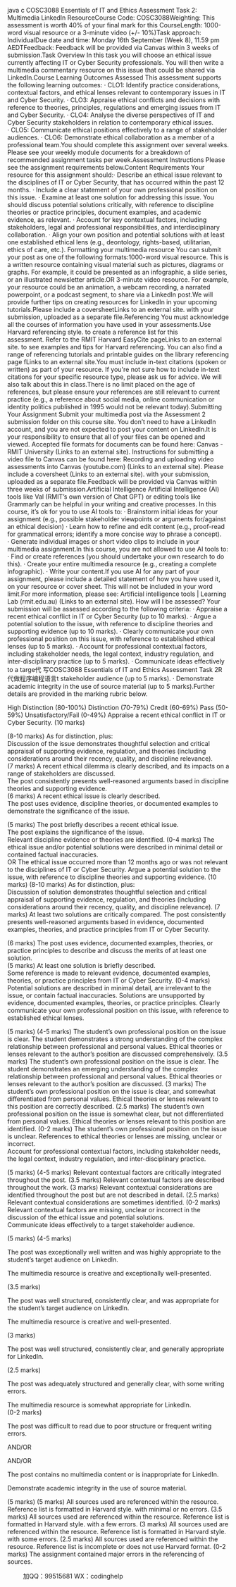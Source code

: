java c
COSC3088 Essentials of IT and Ethics 
Assessment Task 2: Multimedia LinkedIn ResourceCourse Code: COSC3088Weighting: This assessment is worth 40% of your final mark for this CourseLength: 1000-word visual resource or a 3-minute video (+/- 10%)Task approach: IndividualDue date and time: Monday 16th September (Week 8), 11.59 pm AEDTFeedback: Feedback will be provided via Canvas within 3 weeks of submission.Task Overview In this task you will choose an ethical issue currently affecting IT or Cyber Security professionals. You will then write a multimedia commentary resource on this issue that could be shared via LinkedIn.Course Learning Outcomes Assessed This assessment supports the following learning outcomes:
· CLO1: Identify practice considerations, contextual factors, and ethical lenses relevant to contemporary issues in IT and Cyber Security.
· CLO3: Appraise ethical conflicts and decisions with reference to theories, principles, regulations and emerging issues from IT and Cyber Security.
· CLO4: Analyse the diverse perspectives of IT and Cyber Security stakeholders in relation to contemporary ethical issues.
· CLO5: Communicate ethical positions effectively to a range of stakeholder audiences.
· CLO6: Demonstrate ethical collaboration as a member of a professional team.You should complete this assignment over several weeks. Please see your weekly module documents for a breakdown of recommended assignment tasks per week.Assessment Instructions Please see the assignment requirements below.Content Requirements Your resource for this assignment should:· Describe an ethical issue relevant to the disciplines of IT or Cyber Security, that has occurred within the past 12 months. · Include a clear statement of your own professional position on this issue. · Examine at least one solution for addressing this issue. You should discuss potential solutions critically, with reference to discipline theories or practice principles, document examples, and academic evidence, as relevant. · Account for key contextual factors, including stakeholders, legal and professional responsibilities, and interdisciplinary collaboration. · Align your own position and potential solutions with at least one established ethical lens (e.g., deontology, rights-based, utilitarian, ethics of care, etc.). Formatting your multimedia resource You can submit your post as one of the following formats:1000-word visual resource. This is a written resource containing visual material such as pictures, diagrams or graphs. For example, it could be presented as an infographic, a slide series, or an illustrated newsletter article.OR 3-minute video resource. For example, your resource could be an animation, a webcam recording, a narrated powerpoint, or a podcast segment, to share via a LinkedIn post.We will provide further tips on creating resources for LinkedIn in your upcoming tutorials.Please include a coversheetLinks to an external site. with your submission, uploaded as a separate file.Referencing You must acknowledge all the courses of information you have used in your assessments.Use Harvard referencing style. to create a reference list for this assessment. Refer to the RMIT Harvard EasyCite pageLinks to an external site. to see examples and tips for Harvard referencing. You can also find a range of referencing tutorials and printable guides on the library referencing page fLinks to an external site.You must include in-text citations (spoken or written) as part of your resource. If you're not sure how to include in-text citations for your specific resource type, please ask us for advice. We will also talk about this in class.There is no limit placed on the age of references, but please ensure your references are still relevant to current practice (e.g., a reference about social media, online communication or identity politics published in 1995 would not be relevant today).Submitting Your Assignment Submit your multimedia post via the Assessment 2 submission folder on this course site. You don’t need to have a LinkedIn account, and you are not expected to post your content on LinkedIn.It is your responsibility to ensure that all of your files can be opened and viewed. Accepted file formats for documents can be found here: Canvas - RMIT University (Links to an external site). Instructions for submitting a video file to Canvas can be found here: Recording and uploading video assessments into Canvas (youtube.com) (Links to an external site). Please include a coversheet (Links to an external site). with your submission, uploaded as a separate file.Feedback will be provided via Canvas within three weeks of submission.Artificial Intelligence Artificial Intelligence (AI) tools like Val (RMIT’s own version of Chat GPT) or editing tools like Grammarly can be helpful in your writing and creative processes. In this course, it’s ok for you to use AI tools to:
· Brainstorm initial ideas for your assignment (e.g., possible stakeholder viewpoints or arguments for/against an ethical decision)
· Learn how to refine and edit content (e.g., proof-read for grammatical errors; identify a more concise way to phrase a concept).
· Generate individual images or short video clips to include in your multimedia assignment.In this course, you are not allowed to use AI tools to:
· Find or create references (you should undertake your own research to do this).
· Create your entire multimedia resource (e.g., creating a complete infographic).
· Write your content.If you use AI for any part of your assignment, please include a detailed statement of how you have used it, on your resource or cover sheet. This will not be included in your word limit.For more information, please see: Artificial intelligence tools | Learning Lab (rmit.edu.au) (Links to an external site). How will I be assessed?  Your submission will be assessed according to the following criteria:
· Appraise a recent ethical conflict in IT or Cyber Security (up to 10 marks).
· Argue a potential solution to the issue, with reference to discipline theories and supporting evidence (up to 10 marks).
· Clearly communicate your own professional position on this issue, with reference to established ethical lenses (up to 5 marks).
· Account for professional contextual factors, including stakeholder needs, the legal context, industry regulation, and inter-disciplinary practice (up to 5 marks).
· Communicate ideas effectively to a targe代 写COSC3088 Essentials of IT and Ethics Assessment Task 2R
代做程序编程语言t stakeholder audience (up to 5 marks).
· Demonstrate academic integrity in the use of source material (up to 5 marks).Further details are provided in the marking rubric below.

High Distinction 
(80-100%) 
Distinction 
(70-79%) 
Credit 
(60-69%) 
Pass 
(50-59%) 
Unsatisfactory/Fail 
(0-49%) 
Appraise a recent ethical conflict in IT or Cyber Security. 
(10 marks) 

(8-10 marks) 
As for distinction, plus:  
Discussion of the issue demonstrates thoughtful selection and critical appraisal of supporting evidence, regulation, and theories (including considerations around their recency, quality, and discipline relevance).  
(7 marks) 
A recent ethical dilemma is clearly described, and its impacts on a range of stakeholders are discussed.  
The post consistently presents well-reasoned arguments based in discipline theories and supporting evidence.  
(6 marks) 
A recent ethical issue is clearly described.  
The post uses evidence, discipline theories, or documented examples to demonstrate the significance of the issue.  

(5 marks) 
The post briefly describes a recent ethical issue.  
The post explains the significance of the issue.  
Relevant discipline evidence or theories are identified. 
(0-4 marks) 
The ethical issue and/or potential solutions were described in minimal detail or contained factual inaccuracies.  
OR 
The ethical issue occurred more than 12 months ago or was not relevant to the disciplines of IT or Cyber Security. 
Argue a potential solution to the issue, with reference to discipline theories and supporting evidence. 
(10 marks) 
(8-10 marks) 
As for distinction, plus:  
Discussion of solution demonstrates thoughtful selection and critical appraisal of supporting evidence, regulation, and theories (including considerations around their recency, quality, and discipline relevance). 
(7 marks) 
At least two solutions are critically compared. 
The post consistently presents well-reasoned arguments based in evidence, documented examples, theories, and practice principles from IT or Cyber Security. 

(6 marks) 
The post uses evidence, documented examples, theories, or practice principles to describe and discuss the merits of at least one solution.  
(5 marks) 
At least one solution is briefly described.  
Some reference is made to relevant evidence, documented examples, theories, or practice principles from IT or Cyber Security. 
(0-4 marks) 
Potential solutions are described in minimal detail, are irrelevant to the issue, or contain factual inaccuracies. 
Solutions are unsupported by evidence, documented examples, theories, or practice principles. 
Clearly communicate your own professional position on this issue, with reference to established ethical lenses. 

(5 marks) (4-5 marks) The student’s own professional position on the issue is clear.  The student demonstrates a strong understanding of the complex relationship between professional and personal values. Ethical theories or lenses relevant to the author’s position are discussed comprehensively. (3.5 marks) The student’s own professional position on the issue is clear.  The student demonstrates an emerging understanding of the complex relationship between professional and personal values. Ethical theories or lenses relevant to the author’s position are discussed. (3 marks) The student’s own professional position on the issue is clear, and somewhat differentiated from personal values.  Ethical theories or lenses relevant to this position are correctly described. (2.5 marks) The student’s own professional position on the issue is somewhat clear, but not differentiated from personal values. Ethical theories or lenses relevant to this position are identified.  (0-2 marks) The student’s own professional position on the issue is unclear.  References to ethical theories or lenses are missing, unclear or incorrect.  
Account for professional contextual factors, including stakeholder needs, the legal context, industry regulation, and inter-disciplinary practice. 

(5 marks) 
(4-5 marks) Relevant contextual factors are critically integrated throughout the post. (3.5 marks) Relevant contextual factors are described throughout the work. (3 marks) Relevant contextual considerations are identified throughout the post but are not described in detail. 
(2.5 marks) Relevant contextual considerations are sometimes identified. 
(0-2 marks) Relevant contextual factors are missing, unclear or incorrect in the discussion of the ethical issue and potential solutions.  
Communicate ideas effectively to a target stakeholder audience. 

(5 marks) (4-5 marks) 

The post was exceptionally well written and was highly appropriate to the student’s target audience on LinkedIn.  

The multimedia resource is creative and exceptionally well-presented.  

(3.5 marks) 

The post was well structured, consistently clear, and was appropriate for the student’s target audience on LinkedIn.  

The multimedia resource is creative and well-presented.  

(3 marks) 

The post was well structured, consistently clear, and generally appropriate for LinkedIn.  


(2.5 marks) 

The post was adequately structured and generally clear, with some writing errors. 

The multimedia resource is somewhat appropriate for LinkedIn.  
(0-2 marks) 

The post was difficult to read due to poor structure or frequent writing errors.  

AND/OR  


AND/OR 

The post contains no multimedia content or is inappropriate for LinkedIn. 


Demonstrate academic integrity in the use of source material. 

(5 marks) (5 marks) All sources used are referenced within the resource. 
Reference list is formatted in Harvard style. with minimal or no errors. (3.5 marks) All sources used are referenced within the resource. 
Reference list is formatted in Harvard style. with a few errors. (3 marks) All sources used are referenced within the resource. 
Reference list is formatted in Harvard style. with some errors. (2.5 marks) All sources used are referenced within the resource. 
Reference list is incomplete or does not use Harvard format. (0-2 marks) The assignment contained major errors in the referencing of sources. 








         
加QQ：99515681  WX：codinghelp
